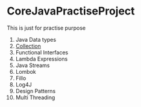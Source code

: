 # CoreJavaPractiseProject

This is just for practise purpose

1. Java Data types
2. [Collection](src/com/collection/COLLECTION.MD)
3. Functional Interfaces
4. Lambda Expressions
5. Java Streams
6. Lombok
7. Fillo
8. Log4J
9. Design Patterns
10. Multi Threading